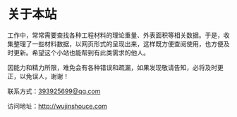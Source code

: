 # 关于本站



工作中，常常需要查找各种工程材料的理论重量、外表面积等相关数据。于是，收集整理了一些材料数据，以网页形式的呈现出来，这样既方便查阅使用，也方便及时更新。希望这个小站也能帮到有此类需求的他人。

因能力和精力所限，难免会有各种错误和疏漏，如果发现敬请告知，必将及时更正，以免误人，谢谢！

联系方式：393925699@qq.com

访问地址：http://wujinshouce.com
